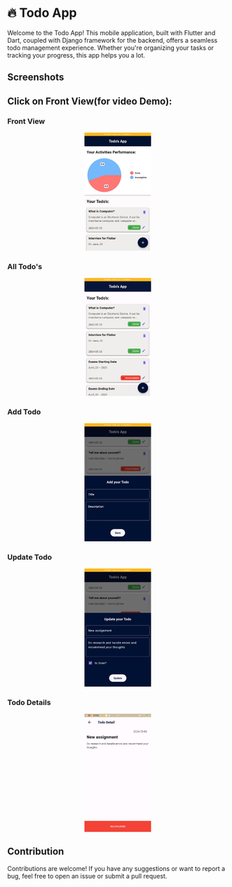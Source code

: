 # 🔥 Todo App

Welcome to the Todo App! This mobile application, built with Flutter and Dart, coupled with Django framework for the backend, offers a seamless todo management experience. Whether you're organizing your tasks or tracking your progress, this app helps you a lot.

## Screenshots


## Click on Front View(for video Demo):

### Front View

<p align="center">
  <a href="https://drive.google.com/file/d/1v0lwRHoRY0jnDZ0zfdscACqutDP2U109/view?usp=drive_link">
    <img src="https://github.com/AbdullahProjects/todo_app-with-django-backend/blob/main/Demo%20Images/Front%20View.jpg" alt="Watch the video" width="30%">
  </a>
</p>	

### All Todo's
<p align="center">
<img src="https://github.com/AbdullahProjects/todo_app-with-django-backend/blob/main/Demo%20Images/All%20Todo's.jpg" alt="front view" width="30%">
</p>

### Add Todo
<p align="center">
<img src="https://github.com/AbdullahProjects/todo_app-with-django-backend/blob/main/Demo%20Images/Add%20Todo.jpg" alt="front view" width="30%">
</p>

### Update Todo
<p align="center">
<img src="https://github.com/AbdullahProjects/todo_app-with-django-backend/blob/main/Demo%20Images/Update%20Todo.jpg" alt="front view" width="30%">
</p>

### Todo Details
<p align="center">
<img src="https://github.com/AbdullahProjects/todo_app-with-django-backend/blob/main/Demo%20Images/Todo%20Details.jpg" alt="front view" width="30%">
</p>

## Contribution
Contributions are welcome! If you have any suggestions or want to report a bug, feel free to open an issue or submit a pull request.
